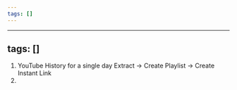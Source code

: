 ```yaml
---
tags: []
---
```


---
tags: []
---

1. YouTube History for a single day 
	   Extract -> Create Playlist -> Create Instant Link
2. 